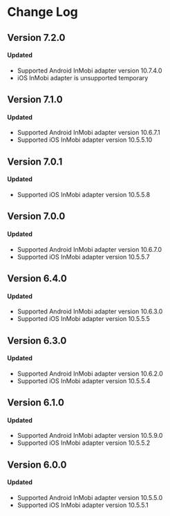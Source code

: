# Change Log

## Version 7.2.0

#### Updated

* Supported Android InMobi adapter version 10.7.4.0
* iOS InMobi adapter is unsupported temporary

## Version 7.1.0

#### Updated

* Supported Android InMobi adapter version 10.6.7.1
* Supported iOS InMobi adapter version 10.5.5.10

## Version 7.0.1

#### Updated

* Supported iOS InMobi adapter version 10.5.5.8

## Version 7.0.0

#### Updated

* Supported Android InMobi adapter version 10.6.7.0
* Supported iOS InMobi adapter version 10.5.5.7

## Version 6.4.0

#### Updated

* Supported Android InMobi adapter version 10.6.3.0
* Supported iOS InMobi adapter version 10.5.5.5

## Version 6.3.0

#### Updated

* Supported Android InMobi adapter version 10.6.2.0
* Supported iOS InMobi adapter version 10.5.5.4

## Version 6.1.0

#### Updated

* Supported Android InMobi adapter version 10.5.9.0
* Supported iOS InMobi adapter version 10.5.5.2

## Version 6.0.0

#### Updated

* Supported Android InMobi adapter version 10.5.5.0
* Supported iOS InMobi adapter version 10.5.5.1
